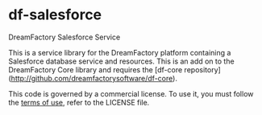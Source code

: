 # df-salesforce
DreamFactory Salesforce Service

This is a service library for the DreamFactory platform containing a Salesforce database service and resources.
This is an add on to the DreamFactory Core library and requires the [df-core repository] (http://github.com/dreamfactorysoftware/df-core).

This code is governed by a commercial license. To use it, you must follow the [terms of use](http://dreamfactory.com/termsofuse), refer to the LICENSE file.
